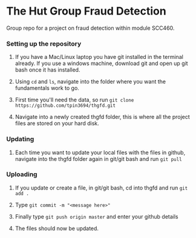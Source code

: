 # The Hut Group Fraud Detection

Group repo for a project on fraud detection within module SCC460.

### Setting up the repository

1. If you have a Mac/Linux laptop you have git installed in the terminal already. If you use a windows machine, download git and open up git bash once it has installed.

2. Using ```cd``` and ```ls```, navigate into the folder where you want the fundamentals work to go.

3. First time you'll need the data, so run ```git clone https://github.com/tpin3694/thgfd.git```

4. Navigate into a newly created thgfd folder, this is where all the project files are stored on your hard disk.


### Updating

1. Each time you want to update your local files with the files in github, navigate into the thgfd folder again in git/git bash and run ```git pull```

### Uploading

1. If you update or create a file, in git/git bash, cd into thgfd and run ```git add .```

2. Type ```git commit -m "<message here>" ```

3. Finally type ```git push origin master``` and enter your github details

4. The files should now be updated.